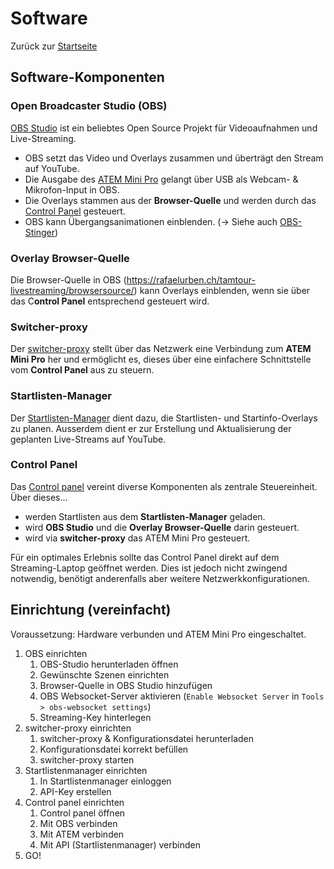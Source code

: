 ---
---

# Software

Zurück zur [Startseite](./index.md)

## Software-Komponenten

### Open Broadcaster Studio (OBS)

[OBS Studio](https://obsproject.com/) ist ein beliebtes Open Source Projekt für Videoaufnahmen und Live-Streaming.

- OBS setzt das Video und Overlays zusammen und überträgt den Stream auf YouTube.
- Die Ausgabe des [ATEM Mini Pro](./hardware.md#videomischpult) gelangt über USB als Webcam- & Mikrofon-Input in OBS.
- Die Overlays stammen aus der **Browser-Quelle** und werden durch das [Control Panel](#control-panel) gesteuert.
- OBS kann Übergangsanimationen einblenden. (→ Siehe auch [OBS-Stinger](./diverses/obs-stinger.md))

### Overlay Browser-Quelle

Die Browser-Quelle in OBS (<https://rafaelurben.ch/tamtour-livestreaming/browsersource/>) kann Overlays einblenden, wenn
sie über das C**ontrol Panel** entsprechend gesteuert wird.

### Switcher-proxy

Der [switcher-proxy](https://rafaelurben.ch/tamtour-livestreaming/switcherproxy/) stellt über das Netzwerk eine
Verbindung zum **ATEM Mini Pro** her und ermöglicht es, dieses über eine einfachere Schnittstelle vom **Control Panel**
aus zu steuern.

### Startlisten-Manager

Der [Startlisten-Manager](https://app.rafaelurben.ch/admin/tamtour_startlistmanager/) dient dazu, die Startlisten- und
Startinfo-Overlays zu planen. Ausserdem dient er zur Erstellung und Aktualisierung der geplanten Live-Streams auf
YouTube.

### Control Panel

Das [Control panel](https://rafaelurben.ch/tamtour-livestreaming/controlpanel/) vereint diverse Komponenten als zentrale
Steuereinheit. Über dieses...

- werden Startlisten aus dem **Startlisten-Manager** geladen.
- wird **OBS Studio** und die **Overlay Browser-Quelle** darin gesteuert.
- wird via **switcher-proxy** das ATEM Mini Pro gesteuert.

Für ein optimales Erlebnis sollte das Control Panel direkt auf dem Streaming-Laptop geöffnet werden. Dies ist jedoch
nicht zwingend notwendig, benötigt anderenfalls aber weitere Netzwerkkonfigurationen.

## Einrichtung (vereinfacht)

Voraussetzung: Hardware verbunden und ATEM Mini Pro eingeschaltet.

1. OBS einrichten
    1. OBS-Studio herunterladen öffnen
    2. Gewünschte Szenen einrichten
    3. Browser-Quelle in OBS Studio hinzufügen
    4. OBS Websocket-Server aktivieren (`Enable Websocket Server` in `Tools > obs-websocket settings`)
    5. Streaming-Key hinterlegen
2. switcher-proxy einrichten
    1. switcher-proxy & Konfigurationsdatei herunterladen
    2. Konfigurationsdatei korrekt befüllen
    3. switcher-proxy starten
3. Startlistenmanager einrichten
    1. In Startlistenmanager einloggen
    2. API-Key erstellen
4. Control panel einrichten
    1. Control panel öffnen
    2. Mit OBS verbinden
    3. Mit ATEM verbinden
    4. Mit API (Startlistenmanager) verbinden
5. GO!
